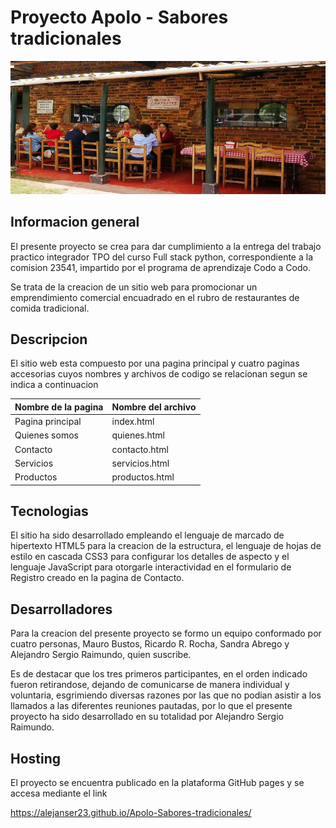 # Proyecto Apolo - Sabores tradicionales
!["ambiente4"](imagenes/ambiente4.jpg)

## Informacion general
El presente proyecto se crea para dar cumplimiento a la entrega del trabajo practico integrador TPO del curso Full stack python, correspondiente a la comision 23541, impartido por el programa de aprendizaje Codo a Codo.

Se trata de la creacion de un sitio web para promocionar un emprendimiento comercial encuadrado en el rubro de restaurantes de comida tradicional.

## Descripcion
El sitio web esta compuesto por una pagina principal y cuatro paginas accesorias cuyos nombres y archivos de codigo se relacionan segun se indica a continuacion

|Nombre de la pagina  |Nombre del archivo  |
|:--------------------|:-------------------|
| Pagina principal    | index.html         |
| Quienes somos       | quienes.html       |
| Contacto            | contacto.html      |
| Servicios           | servicios.html     |
| Productos           | productos.html     |

## Tecnologias
El sitio ha sido desarrollado empleando el lenguaje de marcado de hipertexto HTML5 para la creacion de la estructura, el lenguaje de hojas de estilo en cascada CSS3 para configurar los detalles de aspecto y el lenguaje JavaScript para otorgarle interactividad en el formulario de Registro creado en la pagina de Contacto.

## Desarrolladores
Para la creacion del presente proyecto se formo un equipo conformado por cuatro personas, Mauro Bustos, Ricardo R. Rocha, Sandra Abrego y Alejandro Sergio Raimundo, quien suscribe.

Es de destacar que los tres primeros participantes, en el orden indicado fueron retirandose, dejando de comunicarse de manera individual y voluntaria, esgrimiendo diversas razones por las que no podian asistir a los llamados a las diferentes reuniones pautadas, por lo que el presente proyecto ha sido desarrollado en su totalidad por Alejandro Sergio Raimundo.

## Hosting
El proyecto se encuentra publicado en la plataforma GitHub pages y se accesa mediante el link 

https://alejanser23.github.io/Apolo-Sabores-tradicionales/
